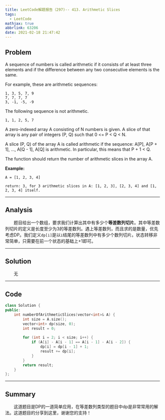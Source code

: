 ```yaml
---
title: LeetCode解题报告（297)-- 413. Arithmetic Slices
tags:
  - LeetCode
mathjax: true
abbrlink: 63206
date: 2021-02-18 21:47:42
---
```


## Problem

A sequence of numbers is called arithmetic if it consists of at least three elements and if the difference between any two consecutive elements is the same.

<!-- more -->

For example, these are arithmetic sequences:

```
1, 3, 5, 7, 9
7, 7, 7, 7
3, -1, -5, -9
```

The following sequence is not arithmetic.

```
1, 1, 2, 5, 7
```

A zero-indexed array A consisting of N numbers is given. A slice of that array is any pair of integers (P, Q) such that 0 <= P < Q < N.

A slice (P, Q) of the array A is called arithmetic if the sequence:
A[P], A[P + 1], ..., A[Q - 1], A[Q] is arithmetic. In particular, this means that P + 1 < Q.

The function should return the number of arithmetic slices in the array A.

**Example:**

```
A = [1, 2, 3, 4]

return: 3, for 3 arithmetic slices in A: [1, 2, 3], [2, 3, 4] and [1, 2, 3, 4] itself.
```

------

## Analysis

&emsp;&emsp;题目给出一个数组，要求我们计算出其中有多少个**等差数列切片**。其中等差数列切片的定义是长度至少为3的等差数列。遇上等差数列，而且求的是数量，优先考虑DP。我们定义`dp[i]`是以`i`结尾的等差数列中有多少个数列切片。状态转移非常简单，只需要在前一个状态的基础上+1即可。

------

## Solution

&emsp;&emsp;无

------

## Code

```c++
class Solution {
public:
    int numberOfArithmeticSlices(vector<int>& A) {
        int size = A.size();
        vector<int> dp(size, 0);
        int result = 0;
        
        for (int i = 2; i < size; i++) {
            if (A[i] - A[i - 1] == A[i - 1] - A[i - 2]) {
                dp[i] = dp[i - 1] + 1;
                result += dp[i];
            }
        }
        return result;
    }
};
```

------

## Summary

&emsp;&emsp;这道题目是DP的一道简单应用，在等差数列类型的题目中dp是非常常用的解法。这道题目的分享到这里，谢谢您的支持！
